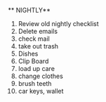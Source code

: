 
** NIGHTLY**
1. Review old nightly checklist
2. Delete emails
3. check mail
4. take out trash
5. Dishes
6. Clip Board
7. load up care
8. change clothes
9. brush teeth
10. car keys, wallet
